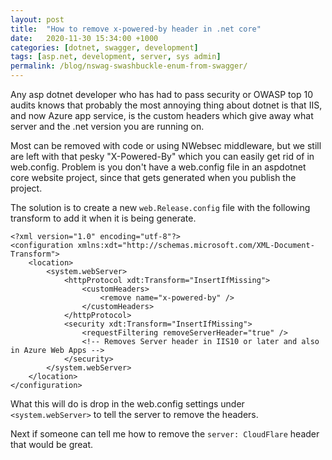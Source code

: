```yaml
---
layout: post
title:  "How to remove x-powered-by header in .net core"
date:   2020-11-30 15:34:00 +1000
categories: [dotnet, swagger, development]
tags: [asp.net, development, server, sys admin]
permalink: /blog/nswag-swashbuckle-enum-from-swagger/
---
```



Any asp dotnet developer who has had to pass security or OWASP top 10 audits knows that probably the most annoying thing about dotnet is that IIS, and now Azure app service, is the custom headers which give away what server and the .net version you are running on.

Most can be removed with code or using NWebsec middleware, but we still are left with that pesky "X-Powered-By" which you can easily get rid of in web.config. 
Problem is you don't have a web.config file in an aspdotnet core website project, since that gets generated when you publish the project.

The solution is to create a new ```web.Release.config``` file with the following transform to add it when it is being generate.




    <?xml version="1.0" encoding="utf-8"?>
    <configuration xmlns:xdt="http://schemas.microsoft.com/XML-Document-Transform">
        <location>
            <system.webServer>
                <httpProtocol xdt:Transform="InsertIfMissing">
                    <customHeaders>
                        <remove name="x-powered-by" />
                    </customHeaders>
                </httpProtocol>
                <security xdt:Transform="InsertIfMissing">
                    <requestFiltering removeServerHeader="true" />
                    <!-- Removes Server header in IIS10 or later and also in Azure Web Apps -->
                </security>
            </system.webServer>
        </location>
    </configuration>

What this will do is drop in the web.config settings under ```<system.webServer>``` to tell the server to remove the headers.

Next if someone can tell me how to remove the ```server: CloudFlare``` header that would be great.